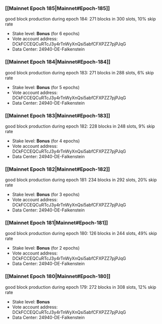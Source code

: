 ### [[Mainnet Epoch 185|Mainnet#Epoch-185]]
good block production during epoch 184: 271 blocks in 300 slots, 10% skip rate
* Stake level: **Bonus** (for 6 epochs)
* Vote account address: DCkFCCEQCuRTcJ3y4rTnWyXnQsi5abfCFXPZZ7pjPJqG
* Data Center: 24940-DE-Falkenstein
### [[Mainnet Epoch 184|Mainnet#Epoch-184]]
good block production during epoch 183: 271 blocks in 288 slots, 6% skip rate
* Stake level: **Bonus** (for 5 epochs)
* Vote account address: DCkFCCEQCuRTcJ3y4rTnWyXnQsi5abfCFXPZZ7pjPJqG
* Data Center: 24940-DE-Falkenstein
### [[Mainnet Epoch 183|Mainnet#Epoch-183]]
good block production during epoch 182: 228 blocks in 248 slots, 9% skip rate
* Stake level: **Bonus** (for 4 epochs)
* Vote account address: DCkFCCEQCuRTcJ3y4rTnWyXnQsi5abfCFXPZZ7pjPJqG
* Data Center: 24940-DE-Falkenstein
### [[Mainnet Epoch 182|Mainnet#Epoch-182]]
good block production during epoch 181: 234 blocks in 292 slots, 20% skip rate
* Stake level: **Bonus** (for 3 epochs)
* Vote account address: DCkFCCEQCuRTcJ3y4rTnWyXnQsi5abfCFXPZZ7pjPJqG
* Data Center: 24940-DE-Falkenstein
### [[Mainnet Epoch 181|Mainnet#Epoch-181]]
good block production during epoch 180: 126 blocks in 244 slots, 49% skip rate
* Stake level: **Bonus** (for 2 epochs)
* Vote account address: DCkFCCEQCuRTcJ3y4rTnWyXnQsi5abfCFXPZZ7pjPJqG
* Data Center: 24940-DE-Falkenstein
### [[Mainnet Epoch 180|Mainnet#Epoch-180]]
good block production during epoch 179: 272 blocks in 308 slots, 12% skip rate
* Stake level: **Bonus**
* Vote account address: DCkFCCEQCuRTcJ3y4rTnWyXnQsi5abfCFXPZZ7pjPJqG
* Data Center: 24940-DE-Falkenstein